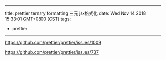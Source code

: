 
---
title: prettier ternary formatting 三元 jsx格式化
date: Wed Nov 14 2018 15:33:01 GMT+0800 (CST)
tags:
 - prettier
---

https://github.com/prettier/prettier/issues/1009

https://github.com/prettier/prettier/issues/737